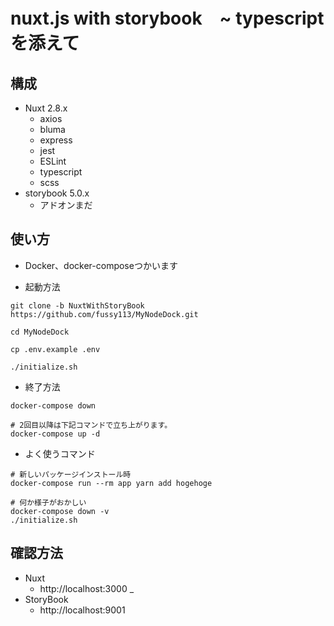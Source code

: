 # nuxt.js with storybook　~ typescriptを添えて

## 構成

* Nuxt 2.8.x
  * axios
  * bluma
  * express
  * jest
  * ESLint
  * typescript
  * scss
* storybook 5.0.x
  * アドオンまだ

## 使い方

* Docker、docker-composeつかいます

* 起動方法

```
git clone -b NuxtWithStoryBook https://github.com/fussy113/MyNodeDock.git

cd MyNodeDock

cp .env.example .env

./initialize.sh
```

* 終了方法

```
docker-compose down

# 2回目以降は下記コマンドで立ち上がります。
docker-compose up -d

```

* よく使うコマンド

```
# 新しいパッケージインストール時
docker-compose run --rm app yarn add hogehoge

# 何か様子がおかしい
docker-compose down -v
./initialize.sh
```

## 確認方法

* Nuxt
  * http://localhost:3000
_
* StoryBook
  * http://localhost:9001